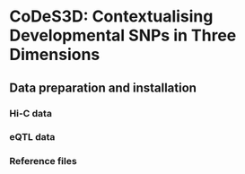# CoDeS3D: Contextualising Developmental SNPs in Three Dimensions

## Data preparation and installation


### Hi-C data


### eQTL data


### Reference files